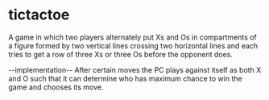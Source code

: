 # tictactoe

A game in which two players alternately put Xs and Os in compartments of a figure formed by two vertical lines crossing
two horizontal lines and each tries to get a row of three Xs or three Os before the opponent does.

--implementation--
After certain moves the PC plays against itself as both X and O such that it can determine who has maximum chance to win the game and chooses its move.
